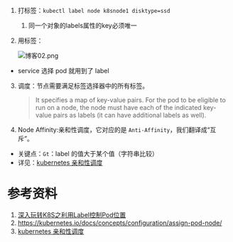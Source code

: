 

1. 打标签：`kubectl label node k8snode1 disktype=ssd`

   1. 同一个对象的labels属性的key必须唯一

2. 用标签：

   ![博客02.png](https://s1.51cto.com/images/20180629/1530240564712480.png?x-oss-process=image/watermark,size_16,text_QDUxQ1RP5Y2a5a6i,color_FFFFFF,t_100,g_se,x_10,y_10,shadow_90,type_ZmFuZ3poZW5naGVpdGk=)

- service 选择 pod 就用到了 label

3. 调度：节点需要满足标签选择器中的所有标签。

   > It specifies a map of key-value pairs. For the pod to be eligible to run on a node, the node must have each of the indicated key-value pairs as labels (it can have additional labels as well).

4. Node Affinity:亲和性调度，它对应的是 `Anti-Affinity`，我们翻译成“互斥”。

- 关键点：`Gt`：label 的值大于某个值（字符串比较）
- 详见：[kubernetes 亲和性调度](<https://cizixs.com/2017/05/17/kubernetes-scheulder-affinity/>)

# 参考资料

1. [深入玩转K8S之利用Label控制Pod位置](https://blog.51cto.com/devingeng/2134064)
2. <https://kubernetes.io/docs/concepts/configuration/assign-pod-node/>
3. [kubernetes 亲和性调度](<https://cizixs.com/2017/05/17/kubernetes-scheulder-affinity/>)